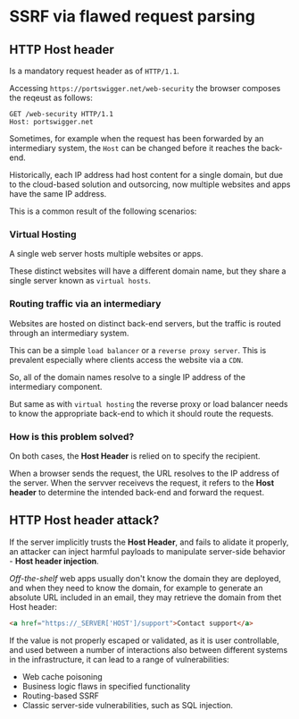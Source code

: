 # SSRF via flawed request parsing

## HTTP Host header

Is a mandatory request header as of `HTTP/1.1`.

Accessing `https://portswigger.net/web-security` the browser composes the reqeust as follows:

```http
GET /web-security HTTP/1.1
Host: portswigger.net
```

Sometimes, for example when the request has been forwarded by an intermediary system, the `Host` can be changed before it reaches the back-end.

Historically, each IP address had host content for a single domain, but due to the cloud-based solution and outsorcing, now multiple websites and apps have the same IP address.

This is a common result of the following scenarios:

### Virtual Hosting

A single web server hosts multiple websites or apps. 

These distinct websites will have a different domain name, but they share a single server known as `virtual hosts`.

### Routing traffic via an intermediary

Websites are hosted on distinct back-end servers, but the traffic is routed through an intermediary system.

This can be a simple `load balancer` or a `reverse proxy server`. This is prevalent especially where clients access the website via a `CDN`.

So, all of the domain names resolve to a single IP address of the intermediary component. 

But same as with `virtual hosting` the reverse proxy or load balancer needs to know the appropriate back-end to which it should route the requests.

### How is this problem solved?

On both cases, the **Host Header** is relied on to specify the recipient. 

When a browser sends the request, the URL resolves to the IP address of the server. When the servver receivevs the request, it refers to the **Host header** to determine the intended back-end and forward the request.

## HTTP Host header attack?

If the server implicitly trusts the **Host Header**, and fails to alidate it properly, an attacker can inject harmful payloads to manipulate server-side behavior - **Host header injection**.

*Off-the-shelf* web apps usually don't know the domain they are deployed, and when they need to know the domain, for example to generate an absolute URL included in an email, they may retrieve the domain from thet Host header:

```html
<a href="https://_SERVER['HOST']/support">Contact support</a>
```

If the value is not properly escaped or validated, as it is user controllable, and used between a number of interactions also between different systems in the infrastructure, it can lead to a range of vulnerabilities:
- Web cache poisoning
- Business logic flaws in specified functionality
- Routing-based SSRF
- Classic server-side vulnerabilities, such as SQL injection.

